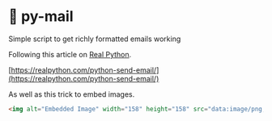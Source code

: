 # 🐍 py-mail

Simple script to get richly formatted emails working

Following this article on [Real Python](https://realpython.com).

[https://realpython.com/python-send-email/](https://realpython.com/python-send-email/)

As well as this trick to embed images.

```html
<img alt="Embedded Image" width="158" height="158" src="data:image/png;base64,iVBORw0KGgoAAAANSUhEUgAAAJ4A..." />
```
